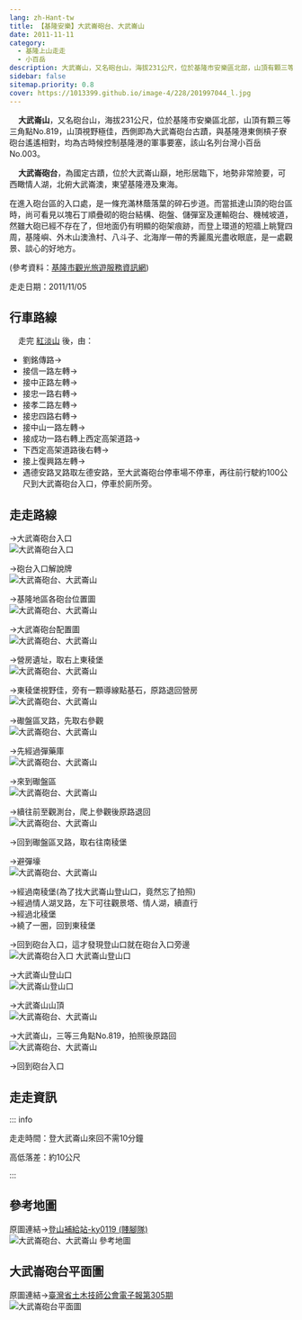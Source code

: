 ```yaml
---
lang: zh-Hant-tw
title: 【基隆安樂】大武崙砲台、大武崙山
date: 2011-11-11
category: 
  - 基隆上山走走
  - 小百岳
description: 大武崙山，又名砲台山，海拔231公尺，位於基隆市安樂區北部，山頂有顆三等三角點，山頂視野極佳，西側即為大武崙砲台古蹟，與基隆港東側槓子寮砲台遙遙相對，均為古時候控制基隆港的軍事要塞，該山名列台灣小百岳No.003。大武崙砲台，為國定古蹟，位於大武崙山巔，地形居臨下，地勢非常險要。
sidebar: false
sitemap.priority: 0.8
cover: https://1013399.github.io/image-4/228/201997044_l.jpg
---
```


    **大武崙山**，又名砲台山，海拔231公尺，位於基隆市安樂區北部，山頂有顆三等三角點No.819，山頂視野極佳，西側即為大武崙砲台古蹟，與基隆港東側槓子寮砲台遙遙相對，均為古時候控制基隆港的軍事要塞，該山名列台灣小百岳No.003。  

    **大武崙砲台**，為國定古蹟，位於大武崙山巔，地形居臨下，地勢非常險要，可西瞰情人湖，北俯大武崙澳，東望基隆港及東海。

<!-- more -->

在進入砲台區的入口處，是一條充滿林蔭落葉的碎石步道。而當抵達山頂的砲台區時，尚可看見以塊石丁順疊砌的砲台結構、砲盤、儲彈室及運輸砲台、機械坡道，然雖大砲已經不存在了，但地面仍有明顯的砲架痕跡，而登上環道的短牆上眺覽四周，基隆嶼、外木山澳漁村、八斗子、北海岸一帶的秀麗風光盡收眼底，是一處觀景、談心的好地方。

(參考資料：[基隆市觀光旅遊服務資訊網](http://tour.klcg.gov.tw/b/b01_01.asp?sid=31&id=360))

走走日期：2011/11/05

## 行車路線
    走完 [紅淡山](/posts/post-229-2011-11-10.html) 後，由：

- 劉銘傳路→
- 接信一路左轉→
- 接中正路左轉→
- 接忠一路右轉→
- 接孝二路左轉→
- 接忠四路右轉→
- 接中山一路左轉→
- 接成功一路右轉上西定高架道路→
- 下西定高架道路後右轉→
- 接上復興路左轉→
- 遇德安路叉路取左德安路，至大武崙砲台停車場不停車，再往前行駛約100公尺到大武崙砲台入口，停車於廁所旁。

## 走走路線
→大武崙砲台入口  
![大武崙砲台入口](https://1013399.github.io/image-4/228/201997044_l.jpg)

→砲台入口解說牌  
![大武崙砲台、大武崙山](https://1013399.github.io/image-4/228/201997055_l.jpg)

→基隆地區各砲台位置圖  
![大武崙砲台、大武崙山](https://1013399.github.io/image-4/228/201997065_l.jpg)

→大武崙砲台配置圖  
![大武崙砲台、大武崙山](https://1013399.github.io/image-4/228/201997069_l.jpg)

→營房遺址，取右上東稜堡  
![大武崙砲台、大武崙山](https://1013399.github.io/image-4/228/201997073_l.jpg)

→東稜堡視野佳，旁有一顆導線點基石，原路退回營房  
![大武崙砲台、大武崙山](https://1013399.github.io/image-4/228/201997085_l.jpg)

→礮盤區叉路，先取右參觀  
![大武崙砲台、大武崙山](https://1013399.github.io/image-4/228/201997103_l.jpg)

→先經過彈藥庫  
![大武崙砲台、大武崙山](https://1013399.github.io/image-4/228/201997120_l.jpg)

→來到礮盤區  
![大武崙砲台、大武崙山](https://1013399.github.io/image-4/228/201997133_l.jpg)

→續往前至觀測台，爬上參觀後原路退回  
![大武崙砲台、大武崙山](https://1013399.github.io/image-4/228/201997141_l.jpg)

→回到礮盤區叉路，取右往南稜堡

→避彈壕  
![大武崙砲台、大武崙山](https://1013399.github.io/image-4/228/201997155_l.jpg)

→經過南稜堡(為了找大武崙山登山口，竟然忘了拍照)  
→經過情人湖叉路，左下可往觀景塔、情人湖，續直行  
→經過北稜堡  
→繞了一圈，回到東稜堡

→回到砲台入口，這才發現登山口就在砲台入口旁邊  
![大武崙砲台入口 大武崙山登山口](https://1013399.github.io/image-4/228/201997164_l.jpg)

→大武崙山登山口  
![大武崙山登山口](https://1013399.github.io/image-4/228/201997172_l.jpg)

→大武崙山山頂  
![大武崙砲台、大武崙山](https://1013399.github.io/image-4/228/201997028_l.jpg)

→大武崙山，三等三角點No.819，拍照後原路回  
![大武崙砲台、大武崙山](https://1013399.github.io/image-4/228/201997185_l.jpg)

→回到砲台入口

## 走走資訊

::: info

走走時間：登大武崙山來回不需10分鐘

高低落差：約10公尺

:::

## 參考地圖
原圖連結→[登山補給站-ky0119 (賤腳隊)](http://www.keepon.com.tw/ActiveSite/Article/One.asp?ArticleID=23960)  
![大武崙砲台、大武崙山 參考地圖](https://1013399.github.io/image-4/228/201999830_l.jpg)

## 大武崙砲台平面圖  
原圖連結→[臺灣省土木技師公會電子報第305期](http://www.twce.org.tw/modules/freecontent/include.php?fname=twce/epaper/305/index.htm)  
![大武崙砲台平面圖](https://1013399.github.io/image-4/228/201999826_l.jpg)